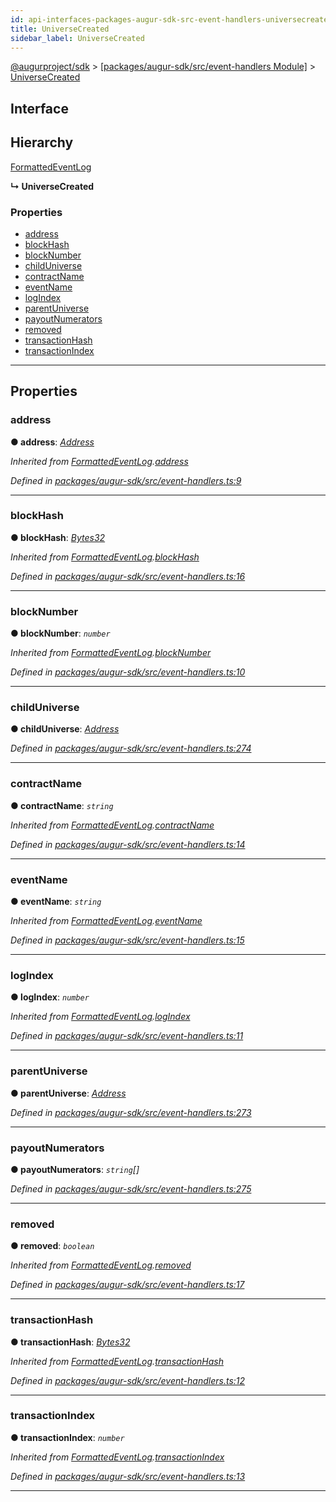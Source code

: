 ```yaml
---
id: api-interfaces-packages-augur-sdk-src-event-handlers-universecreated
title: UniverseCreated
sidebar_label: UniverseCreated
---
```


[@augurproject/sdk](api-readme.md) > [[packages/augur-sdk/src/event-handlers Module]](api-modules-packages-augur-sdk-src-event-handlers-module.md) > [UniverseCreated](api-interfaces-packages-augur-sdk-src-event-handlers-universecreated.md)

## Interface

## Hierarchy

 [FormattedEventLog](api-interfaces-packages-augur-sdk-src-event-handlers-formattedeventlog.md)

**↳ UniverseCreated**

### Properties

* [address](api-interfaces-packages-augur-sdk-src-event-handlers-universecreated.md#address)
* [blockHash](api-interfaces-packages-augur-sdk-src-event-handlers-universecreated.md#blockhash)
* [blockNumber](api-interfaces-packages-augur-sdk-src-event-handlers-universecreated.md#blocknumber)
* [childUniverse](api-interfaces-packages-augur-sdk-src-event-handlers-universecreated.md#childuniverse)
* [contractName](api-interfaces-packages-augur-sdk-src-event-handlers-universecreated.md#contractname)
* [eventName](api-interfaces-packages-augur-sdk-src-event-handlers-universecreated.md#eventname)
* [logIndex](api-interfaces-packages-augur-sdk-src-event-handlers-universecreated.md#logindex)
* [parentUniverse](api-interfaces-packages-augur-sdk-src-event-handlers-universecreated.md#parentuniverse)
* [payoutNumerators](api-interfaces-packages-augur-sdk-src-event-handlers-universecreated.md#payoutnumerators)
* [removed](api-interfaces-packages-augur-sdk-src-event-handlers-universecreated.md#removed)
* [transactionHash](api-interfaces-packages-augur-sdk-src-event-handlers-universecreated.md#transactionhash)
* [transactionIndex](api-interfaces-packages-augur-sdk-src-event-handlers-universecreated.md#transactionindex)

---

## Properties

<a id="address"></a>

###  address

**● address**: *[Address](api-modules-packages-augur-sdk-src-event-handlers-module.md#address)*

*Inherited from [FormattedEventLog](api-interfaces-packages-augur-sdk-src-event-handlers-formattedeventlog.md).[address](api-interfaces-packages-augur-sdk-src-event-handlers-formattedeventlog.md#address)*

*Defined in [packages/augur-sdk/src/event-handlers.ts:9](https://github.com/AugurProject/augur/blob/a689f5d0f9/packages/augur-sdk/src/event-handlers.ts#L9)*

___
<a id="blockhash"></a>

###  blockHash

**● blockHash**: *[Bytes32](api-modules-packages-augur-sdk-src-event-handlers-module.md#bytes32)*

*Inherited from [FormattedEventLog](api-interfaces-packages-augur-sdk-src-event-handlers-formattedeventlog.md).[blockHash](api-interfaces-packages-augur-sdk-src-event-handlers-formattedeventlog.md#blockhash)*

*Defined in [packages/augur-sdk/src/event-handlers.ts:16](https://github.com/AugurProject/augur/blob/a689f5d0f9/packages/augur-sdk/src/event-handlers.ts#L16)*

___
<a id="blocknumber"></a>

###  blockNumber

**● blockNumber**: *`number`*

*Inherited from [FormattedEventLog](api-interfaces-packages-augur-sdk-src-event-handlers-formattedeventlog.md).[blockNumber](api-interfaces-packages-augur-sdk-src-event-handlers-formattedeventlog.md#blocknumber)*

*Defined in [packages/augur-sdk/src/event-handlers.ts:10](https://github.com/AugurProject/augur/blob/a689f5d0f9/packages/augur-sdk/src/event-handlers.ts#L10)*

___
<a id="childuniverse"></a>

###  childUniverse

**● childUniverse**: *[Address](api-modules-packages-augur-sdk-src-event-handlers-module.md#address)*

*Defined in [packages/augur-sdk/src/event-handlers.ts:274](https://github.com/AugurProject/augur/blob/a689f5d0f9/packages/augur-sdk/src/event-handlers.ts#L274)*

___
<a id="contractname"></a>

###  contractName

**● contractName**: *`string`*

*Inherited from [FormattedEventLog](api-interfaces-packages-augur-sdk-src-event-handlers-formattedeventlog.md).[contractName](api-interfaces-packages-augur-sdk-src-event-handlers-formattedeventlog.md#contractname)*

*Defined in [packages/augur-sdk/src/event-handlers.ts:14](https://github.com/AugurProject/augur/blob/a689f5d0f9/packages/augur-sdk/src/event-handlers.ts#L14)*

___
<a id="eventname"></a>

###  eventName

**● eventName**: *`string`*

*Inherited from [FormattedEventLog](api-interfaces-packages-augur-sdk-src-event-handlers-formattedeventlog.md).[eventName](api-interfaces-packages-augur-sdk-src-event-handlers-formattedeventlog.md#eventname)*

*Defined in [packages/augur-sdk/src/event-handlers.ts:15](https://github.com/AugurProject/augur/blob/a689f5d0f9/packages/augur-sdk/src/event-handlers.ts#L15)*

___
<a id="logindex"></a>

###  logIndex

**● logIndex**: *`number`*

*Inherited from [FormattedEventLog](api-interfaces-packages-augur-sdk-src-event-handlers-formattedeventlog.md).[logIndex](api-interfaces-packages-augur-sdk-src-event-handlers-formattedeventlog.md#logindex)*

*Defined in [packages/augur-sdk/src/event-handlers.ts:11](https://github.com/AugurProject/augur/blob/a689f5d0f9/packages/augur-sdk/src/event-handlers.ts#L11)*

___
<a id="parentuniverse"></a>

###  parentUniverse

**● parentUniverse**: *[Address](api-modules-packages-augur-sdk-src-event-handlers-module.md#address)*

*Defined in [packages/augur-sdk/src/event-handlers.ts:273](https://github.com/AugurProject/augur/blob/a689f5d0f9/packages/augur-sdk/src/event-handlers.ts#L273)*

___
<a id="payoutnumerators"></a>

###  payoutNumerators

**● payoutNumerators**: *`string`[]*

*Defined in [packages/augur-sdk/src/event-handlers.ts:275](https://github.com/AugurProject/augur/blob/a689f5d0f9/packages/augur-sdk/src/event-handlers.ts#L275)*

___
<a id="removed"></a>

###  removed

**● removed**: *`boolean`*

*Inherited from [FormattedEventLog](api-interfaces-packages-augur-sdk-src-event-handlers-formattedeventlog.md).[removed](api-interfaces-packages-augur-sdk-src-event-handlers-formattedeventlog.md#removed)*

*Defined in [packages/augur-sdk/src/event-handlers.ts:17](https://github.com/AugurProject/augur/blob/a689f5d0f9/packages/augur-sdk/src/event-handlers.ts#L17)*

___
<a id="transactionhash"></a>

###  transactionHash

**● transactionHash**: *[Bytes32](api-modules-packages-augur-sdk-src-event-handlers-module.md#bytes32)*

*Inherited from [FormattedEventLog](api-interfaces-packages-augur-sdk-src-event-handlers-formattedeventlog.md).[transactionHash](api-interfaces-packages-augur-sdk-src-event-handlers-formattedeventlog.md#transactionhash)*

*Defined in [packages/augur-sdk/src/event-handlers.ts:12](https://github.com/AugurProject/augur/blob/a689f5d0f9/packages/augur-sdk/src/event-handlers.ts#L12)*

___
<a id="transactionindex"></a>

###  transactionIndex

**● transactionIndex**: *`number`*

*Inherited from [FormattedEventLog](api-interfaces-packages-augur-sdk-src-event-handlers-formattedeventlog.md).[transactionIndex](api-interfaces-packages-augur-sdk-src-event-handlers-formattedeventlog.md#transactionindex)*

*Defined in [packages/augur-sdk/src/event-handlers.ts:13](https://github.com/AugurProject/augur/blob/a689f5d0f9/packages/augur-sdk/src/event-handlers.ts#L13)*

___

